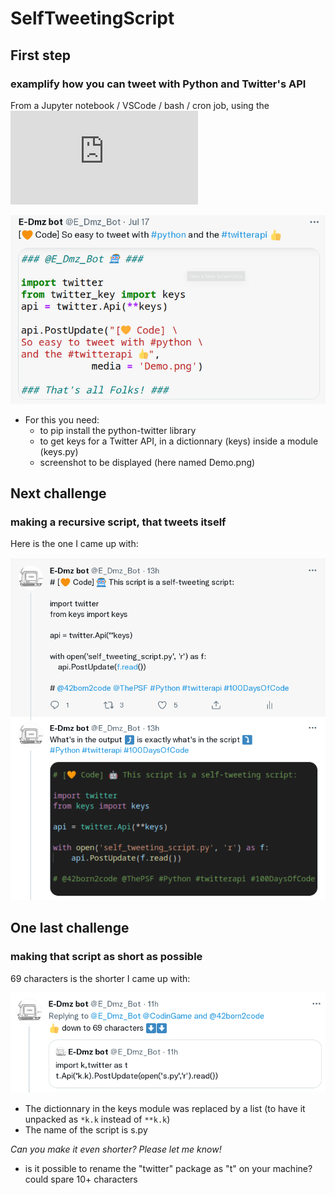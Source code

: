 # SelfTweetingScript
## First step
### examplify how you can tweet with Python and Twitter's API 
From a Jupyter notebook / VSCode / bash / cron job, using the ![python-twitter library](https://python-twitter.readthedocs.io/en/latest/twitter.html)

![Original](Original/Original.png)

* For this you need:
  * to pip install the python-twitter library 
  * to get keys for a Twitter API, in a dictionnary (keys) inside a module (keys.py)
  * screenshot to be displayed (here named Demo.png)

## Next challenge
### making a **recursive script,** that tweets itself 
Here is the one I came up with:

![Normal](Normal.png)

## One last challenge
### making that script as short as possible
69 characters is the shorter I came up with:

![Minimal](Minimal.png)

* The dictionnary in the keys module was replaced by a list (to have it unpacked as `*k.k` instead of `**k.k`)
* The name of the script is s.py

*Can you make it even shorter? Please let me know!*
* is it possible to rename the "twitter" package as "t" on your machine? could spare 10+ characters
